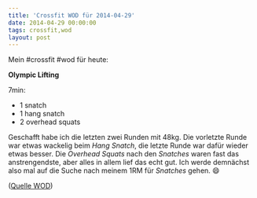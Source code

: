 ```yaml
---
title: 'Crossfit WOD für 2014-04-29'
date: 2014-04-29 00:00:00 
tags: crossfit,wod
layout: post
---
```

Mein #crossfit #wod für heute:

**Olympic Lifting**

7min:

* 1 snatch
* 1 hang snatch
* 2 overhead squats

Geschafft habe ich die letzten zwei Runden mit 48kg. Die vorletzte Runde war etwas wackelig beim *Hang Snatch*, die letzte Runde war dafür wieder etwas besser. Die *Overhead Squats* nach den *Snatches* waren fast das anstrengendste, aber alles in allem lief das echt gut. Ich werde demnächst also mal auf die Suche nach meinem 1RM für *Snatches* gehen. :smile:

([Quelle WOD][0])

[0]: http://www.crossfithh.de/1/post/2014/04/workout-wednesday15.html

